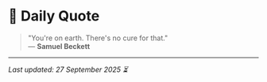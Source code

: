 # 📜 Daily Quote

> "You're on earth. There's no cure for that."  
> — **Samuel Beckett**

---

_Last updated: 27 September 2025 ⏳_
